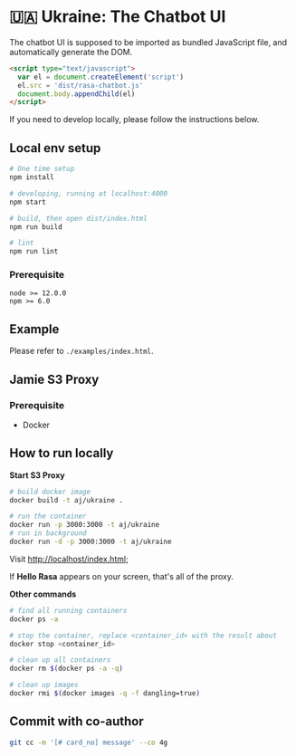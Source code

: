 # 🇺🇦 Ukraine: The Chatbot UI

The chatbot UI is supposed to be imported as bundled JavaScript file, and automatically generate the DOM.

```html
<script type="text/javascript">
  var el = document.createElement('script')
  el.src = 'dist/rasa-chatbot.js'
  document.body.appendChild(el)
</script>
```

If you need to develop locally, please follow the instructions below.

## Local env setup

```bash
# One time setup
npm install

# developing, running at localhost:4000
npm start

# build, then open dist/index.html
npm run build

# lint
npm run lint
```

### Prerequisite

```
node >= 12.0.0
npm >= 6.0
```

## Example

Please refer to `./examples/index.html`.


## Jamie S3 Proxy

### Prerequisite

* Docker

## How to run locally

**Start S3 Proxy**
```bash
# build docker image
docker build -t aj/ukraine .

# run the container
docker run -p 3000:3000 -t aj/ukraine
# run in background
docker run -d -p 3000:3000 -t aj/ukraine
```

Visit [http://localhost/index.html](http://localhost/index.html);

If **Hello Rasa** appears on your screen, that's all of the proxy.

**Other commands**

```bash
# find all running containers
docker ps -a

# stop the container, replace <container_id> with the result about
docker stop <container_id>

# clean up all containers
docker rm $(docker ps -a -q)

# clean up images
docker rmi $(docker images -q -f dangling=true)
```

## Commit with co-author
```bash
git cc -m '[# card_no] message' --co 4g
```
